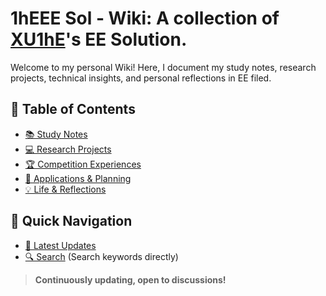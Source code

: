 # 1hEEE Sol - Wiki: A collection of  [XU1hE](https://github.com/XU1hE)'s EE Solution. 

Welcome to my personal Wiki! Here, I document my study notes, research projects, technical insights, and personal reflections in EE filed.

## 📂 Table of Contents
- [📚 Study Notes](notes/README.md)
- [💻 Research Projects](projects/README.md)
- [🏆 Competition Experiences](competitions/README.md)
- [🎯 Applications & Planning](applications/README.md)
- [💡 Life & Reflections](life/README.md)

## 🚀 Quick Navigation
- [📌 Latest Updates](CHANGELOG.md)
- [🔍 Search](#/) (Search keywords directly)

> **Continuously updating, open to discussions!**
